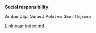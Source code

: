 **Social responsibility**

Amber Zijp, Samed Polat en Sem Thijssen

[Link naar index.md](docs/index.md)
 